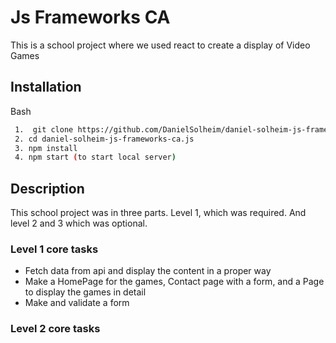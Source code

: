 # Js Frameworks CA
This is a school project where we used react to create a display of Video Games  

## Installation

Bash
```bash
 1.  git clone https://github.com/DanielSolheim/daniel-solheim-js-frameworks-ca.js
 2. cd daniel-solheim-js-frameworks-ca.js
 3. npm install
 4. npm start (to start local server)
```

## Description
This school project was in three parts. Level 1, which was required. And level 2 and 3 which was optional.

### Level 1 core tasks
- Fetch data from api and display the content in a proper way
- Make a HomePage for the games, Contact page with a form, and a Page to display the games in detail
- Make and validate a form


### Level 2 core tasks 
